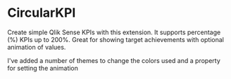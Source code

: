# CircularKPI
Create simple Qlik Sense KPIs with this extension. It supports percentage (%) KPIs up to 200%. Great for showing target achievements with optional animation of values.

I've added a number of themes to change the colors used and a property for setting the animation


